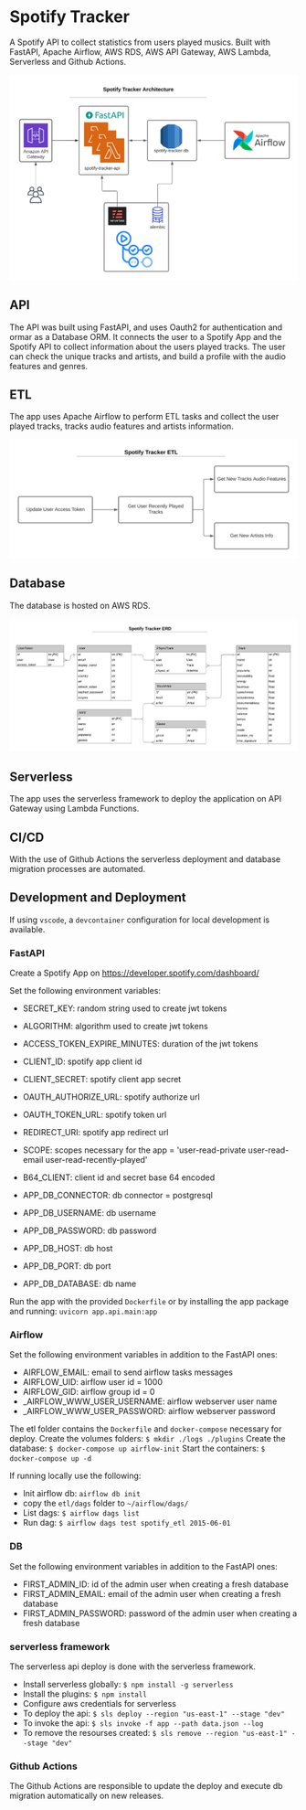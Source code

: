 # Spotify Tracker

A Spotify API to collect statistics from users played musics.
Built with FastAPI, Apache Airflow, AWS RDS, AWS API Gateway, AWS Lambda, Serverless and Github Actions.

![architecture](./spotify-stats-architecture.png)

## API

The API was built using FastAPI, and uses Oauth2 for authentication and ormar as a Database ORM.
It connects the user to a Spotify App and the Spotify API to collect information about the users played tracks.
The user can check the unique tracks and artists, and build a profile with the audio features and genres.

## ETL

The app uses Apache Airflow to perform ETL tasks and collect the user played tracks, tracks audio features and artists information.

![etl diagram](./spotify-stats-etl.png)

## Database

The database is hosted on AWS RDS.

![db erd diagram](./spotify-stats-erd.png)

## Serverless

The app uses the serverless framework to deploy the application on API Gateway using Lambda Functions.

## CI/CD

With the use of Github Actions the serverless deployment and database migration processes are automated.

## Development and Deployment

If using `vscode`, a `devcontainer` configuration for local development is available.

### FastAPI

Create a Spotify App on <https://developer.spotify.com/dashboard/>

Set the following environment variables:

- SECRET_KEY: random string used to create jwt tokens
- ALGORITHM: algorithm used to create jwt tokens
- ACCESS_TOKEN_EXPIRE_MINUTES: duration of the jwt tokens

- CLIENT_ID: spotify app client id
- CLIENT_SECRET: spotify client app secret
- OAUTH_AUTHORIZE_URL: spotify authorize url
- OAUTH_TOKEN_URL: spotify token url
- REDIRECT_URI: spotify app redirect url
- SCOPE: scopes necessary for the app = 'user-read-private user-read-email user-read-recently-played'
- B64_CLIENT: client id and secret base 64 encoded

- APP_DB_CONNECTOR: db connector = postgresql
- APP_DB_USERNAME: db username
- APP_DB_PASSWORD: db password
- APP_DB_HOST: db host
- APP_DB_PORT: db port
- APP_DB_DATABASE: db name

Run the app with the provided `Dockerfile` or by installing the app package and running: `uvicorn app.api.main:app`

### Airflow

Set the following environment variables in addition to the FastAPI ones:

- AIRFLOW_EMAIL: email to send airflow tasks messages
- AIRFLOW_UID: airflow user id = 1000
- AIRFLOW_GID: airflow group id = 0
- _AIRFLOW_WWW_USER_USERNAME: airflow webserver user name
- _AIRFLOW_WWW_USER_PASSWORD: airflow webserver password

The etl folder contains the `Dockerfile` and `docker-compose` necessary for deploy.
Create the volumes folders: `$ mkdir ./logs ./plugins`
Create the database: `$ docker-compose up airflow-init`
Start the containers: `$ docker-compose up -d`

If running locally use the following:

- Init airflow db: `airflow db init`
- copy the `etl/dags` folder to `~/airflow/dags/`
- List dags: `$ airflow dags list`
- Run dag: `$ airflow dags test spotify_etl 2015-06-01`

### DB

Set the following environment variables in addition to the FastAPI ones:

- FIRST_ADMIN_ID: id of the admin user when creating a fresh database
- FIRST_ADMIN_EMAIL: email of the admin user when creating a fresh database
- FIRST_ADMIN_PASSWORD: password of the admin user when creating a fresh database

### serverless framework

The serverless api deploy is done with the serverless framework.

- Install serverless globally: `$ npm install -g serverless`
- Install the plugins: `$ npm install`
- Configure aws credentials for serverless
- To deploy the api: `$ sls deploy --region "us-east-1" --stage "dev"`
- To invoke the api: `$ sls invoke -f app --path data.json --log`
- To remove the resourses created: `$ sls remove --region "us-east-1" --stage "dev"`

### Github Actions

The Github Actions are responsible to update the deploy and execute db migration automatically on new releases.
